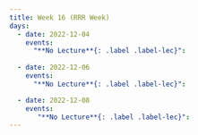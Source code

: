 ```yaml
---
title: Week 16 (RRR Week)
days:
  - date: 2022-12-04
    events:
      "**No Lecture**{: .label .label-lec}":
      
  - date: 2022-12-06
    events:
      "**No Lecture**{: .label .label-lec}":

  - date: 2022-12-08
    events:   
       "**No Lecture**{: .label .label-lec}":       
---
```


